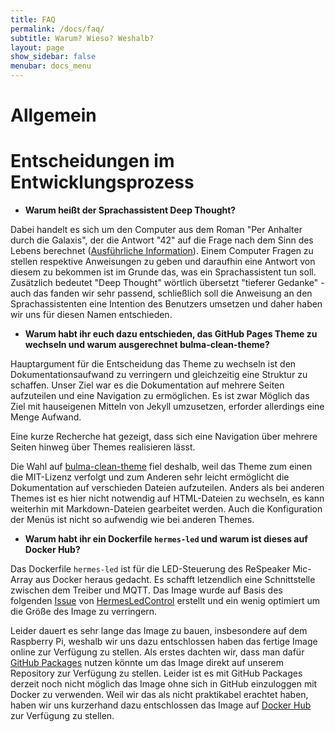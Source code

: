 ```yaml
---
title: FAQ
permalink: /docs/faq/
subtitle: Warum? Wieso? Weshalb?
layout: page
show_sidebar: false
menubar: docs_menu
---
```


# Allgemein

# Entscheidungen im Entwicklungsprozess

* **Warum heißt der Sprachassistent Deep Thought?**

Dabei handelt es sich um den Computer aus dem Roman "Per Anhalter durch die Galaxis", der die Antwort "42" auf die Frage nach dem Sinn des Lebens berechnet ([Ausführliche Information](https://de.wikipedia.org/wiki/42_(Antwort))).
Einem Computer Fragen zu stellen respektive Anweisungen zu geben und daraufhin eine Antwort von diesem zu bekommen ist im Grunde das, was ein Sprachassistent tun soll. Zusätzlich bedeutet "Deep Thought" wörtlich übersetzt "tieferer Gedanke" - auch das fanden wir sehr passend, schließlich soll die Anweisung an den Sprachassistenten eine Intention des Benutzers umsetzen und daher haben wir uns für diesen Namen entschieden.

* **Warum habt ihr euch dazu entschieden, das GitHub Pages Theme zu wechseln und warum ausgerechnet bulma-clean-theme?**

Hauptargument für die Entscheidung das Theme zu wechseln ist den Dokumentationsaufwand zu verringern und gleichzeitig eine Struktur zu schaffen. Unser Ziel war es die Dokumentation auf mehrere Seiten aufzuteilen und eine Navigation zu ermöglichen. Es ist zwar Möglich das Ziel mit hauseigenen Mitteln von Jekyll umzusetzen, erforder allerdings eine Menge Aufwand.

Eine kurze Recherche hat gezeigt, dass sich eine Navigation über mehrere Seiten hinweg über Themes realisieren lässt.

Die Wahl auf [bulma-clean-theme](http://www.csrhymes.com/bulma-clean-theme/) fiel deshalb, weil das Theme zum einen die MIT-Lizenz verfolgt und zum Anderen sehr leicht ermöglicht die Dokumentation auf verschieden Dateien aufzuteilen. Anders als bei anderen Themes ist es hier nicht notwendig auf HTML-Dateien zu wechseln, es kann weiterhin mit Markdown-Dateien gearbeitet werden. Auch die Konfiguration der Menüs ist nicht so aufwendig wie bei anderen Themes.

* **Warum habt ihr ein Dockerfile `hermes-led` und warum ist dieses auf Docker Hub?**

Das Dockerfile `hermes-led` ist für die LED-Steuerung des ReSpeaker Mic-Array aus Docker heraus gedacht. Es schafft letzendlich eine Schnittstelle zwischen dem Treiber und MQTT. Das Image wurde auf Basis des folgenden [Issue](https://github.com/project-alice-assistant/HermesLedControl/issues/81) von [HermesLedControl](https://github.com/project-alice-assistant/HermesLedControl) erstellt und ein wenig optimiert um die Größe des Image zu verringern. 

Leider dauert es sehr lange das Image zu bauen, insbesondere auf dem Raspberry Pi, weshalb wir uns dazu entschlossen haben das fertige Image online zur Verfügung zu stellen. Als erstes dachten wir, dass man dafür [GitHub Packages](https://github.com/features/packages) nutzen könnte um das Image direkt auf unserem Repository zur Verfügung zu stellen. Leider ist es mit GitHub Packages derzeit noch nicht möglich das Image ohne sich in GitHub einzuloggen mit Docker zu verwenden. Weil wir das als nicht praktikabel erachtet haben, haben wir uns kurzerhand dazu entschlossen das Image auf [Docker Hub](https://hub.docker.com/r/thund/hermes-led) zur Verfügung zu stellen.